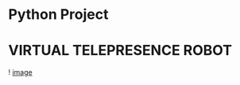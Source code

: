 # Python Project

# VIRTUAL TELEPRESENCE ROBOT

! [image](https://courses.ece.cornell.edu/ece5990/ECE5725_Fall2019_Projects/Dec_13_Demo/Telepresence%20Robot/sg2439_ss3969/images/banner.jpg)
